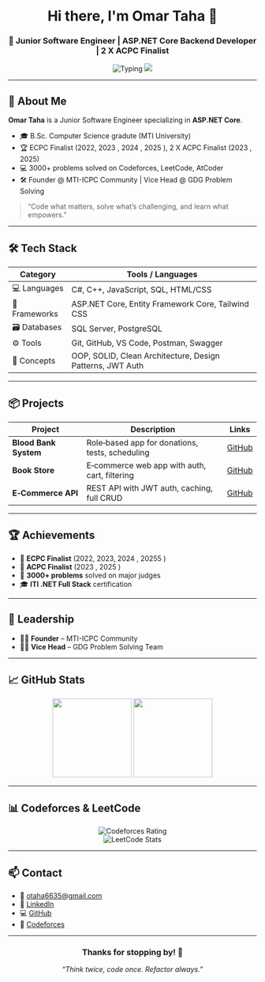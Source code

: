 <!-- =================== HEADER =================== -->
<div align="center">

<h1>Hi there, I'm <strong>Omar Taha</strong> 👋</h1>
<h3>🚀 Junior Software Engineer | ASP.NET Core Backend Developer | 2 X ACPC Finalist</h3>

<img src="https://readme-typing-svg.demolab.com?font=Fira+Code&weight=500&size=22&pause=1000&color=38BDF8&center=true&vCenter=true&width=600&lines=Code.+Compete.+Create.+Repeat.;Backend+Engineer+%7C;3000%2B+Problems+Solved+%7C+ECPC+%26+ACPC+Finalist" alt="Typing" />

<img src="https://komarev.com/ghpvc/?username=omartaha15&label=Profile+views&color=blueviolet&style=flat-square" />
</div>

---

## 🤹 About Me

**Omar Taha** is a Junior Software Engineer specializing in **ASP.NET Core**.  
- 🎓 B.Sc. Computer Science gradute (MTI University)  
- 🏆 ECPC Finalist (2022, 2023 , 2024 , 2025 ), 2 X ACPC Finalist (2023 , 2025)  
- 💻 3000+ problems solved on Codeforces, LeetCode, AtCoder  
- 🛠 Founder @ MTI-ICPC Community | Vice Head @ GDG Problem Solving    

> “Code what matters, solve what’s challenging, and learn what empowers.”

---

## 🛠 Tech Stack

| Category      | Tools / Languages                                  |
|---------------|----------------------------------------------------|
| 💻 Languages  | C#, C++, JavaScript, SQL, HTML/CSS                 |
| 🔧 Frameworks | ASP.NET Core, Entity Framework Core, Tailwind CSS  |
| 🗃 Databases  | SQL Server, PostgreSQL                             |
| ⚙️ Tools      | Git, GitHub, VS Code, Postman, Swagger             |
| 🧠 Concepts   | OOP, SOLID, Clean Architecture, Design Patterns, JWT Auth |

---

## 📦 Projects

| Project               | Description                                            | Links                                                                 |
|-----------------------|--------------------------------------------------------|-----------------------------------------------------------------------|
| **Blood Bank System** | Role‑based app for donations, tests, scheduling        | [GitHub](https://github.com/omartaha15/BloodBankSystem-GraduationProject-) |
| **Book Store**        | E‑commerce web app with auth, cart, filtering          | [GitHub](https://github.com/omartaha15/BookStore)                      |
| **E‑Commerce API**    | REST API with JWT auth, caching, full CRUD             | [GitHub](https://github.com/omartaha15/E-Commerce-API)                 |

---

## 🏆 Achievements

- 🥈 **ECPC Finalist** (2022, 2023, 2024 , 20255 )  
- 🏅 **ACPC Finalist** (2023 , 2025 )  
- 🧮 **3000+ problems** solved on major judges  
- 🎓 **ITI .NET Full Stack** certification  

---

## 👥 Leadership

- 👨‍🎓 **Founder** – MTI-ICPC Community
- 👨‍🏫 **Vice Head** – GDG Problem Solving Team  
---

## 📈 GitHub Stats

<p align="center">
  <img src="https://github-readme-stats.vercel.app/api?username=omartaha15&show_icons=true&theme=tokyonight&hide_border=true" height="160" />
  <img src="https://github-readme-streak-stats.herokuapp.com/?user=omartaha15&theme=tokyonight&hide_border=true" height="160" />
</p>

---

## 📊 Codeforces & LeetCode

<p align="center">
  <img src="https://cf.leed.at?id=Omar_Taha" alt="Codeforces Rating" />
  <br>
  <img src="https://leetcard.jacoblin.cool/otaha6635?theme=dark&font=Karla&ext=contest" alt="LeetCode Stats" />
</p>

---

## 📫 Contact

- 📧 otaha6635@gmail.com  
- 🔗 [LinkedIn](https://linkedin.com/in/omar157)  
- 💻 [GitHub](https://github.com/omartaha15)  
- 🎯 [Codeforces](https://codeforces.com/profile/Omar_Taha)  

---

<div align="center">
  <h3>Thanks for stopping by! 🚀</h3>
  <i>“Think twice, code once. Refactor always.”</i>
</div>
